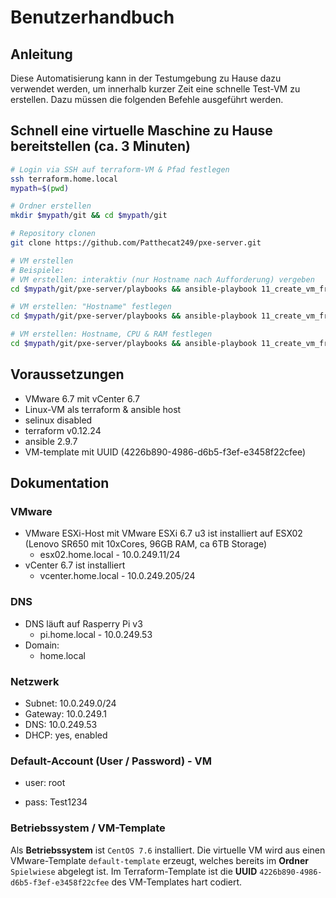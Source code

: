 # Benutzerhandbuch

## Anleitung

Diese Automatisierung kann in der Testumgebung zu Hause dazu verwendet werden, um innerhalb kurzer Zeit eine schnelle Test-VM zu erstellen. Dazu müssen die folgenden Befehle ausgeführt werden.

## Schnell eine virtuelle Maschine zu Hause bereitstellen (ca. 3 Minuten)

```bash
# Login via SSH auf terraform-VM & Pfad festlegen
ssh terraform.home.local
mypath=$(pwd)

# Ordner erstellen
mkdir $mypath/git && cd $mypath/git

# Repository clonen
git clone https://github.com/Patthecat249/pxe-server.git

# VM erstellen
# Beispiele:
# VM erstellen: interaktiv (nur Hostname nach Aufforderung) vergeben
cd $mypath/git/pxe-server/playbooks && ansible-playbook 11_create_vm_from_clone.yaml

# VM erstellen: "Hostname" festlegen
cd $mypath/git/pxe-server/playbooks && ansible-playbook 11_create_vm_from_clone.yaml -e "hostname=patrick01"

# VM erstellen: Hostname, CPU & RAM festlegen
cd $mypath/git/pxe-server/playbooks && ansible-playbook 11_create_vm_from_clone.yaml -e "hostname=patrick01 cpu=4 ram=8192"
```

## Voraussetzungen

- VMware 6.7 mit vCenter 6.7
- Linux-VM als terraform & ansible host
- selinux disabled
- terraform v0.12.24
- ansible 2.9.7
- VM-template mit UUID (4226b890-4986-d6b5-f3ef-e3458f22cfee)



## Dokumentation

### VMware

- VMware ESXi-Host mit VMware ESXi 6.7 u3 ist installiert auf ESX02 (Lenovo SR650 mit 10xCores, 96GB RAM, ca 6TB Storage)
  - esx02.home.local - 10.0.249.11/24
- vCenter 6.7 ist installiert 
  - vcenter.home.local - 10.0.249.205/24



### DNS

- DNS läuft auf Rasperry Pi v3
  - pi.home.local - 10.0.249.53
- Domain:
  - home.local

### Netzwerk

- Subnet: 10.0.249.0/24
- Gateway: 10.0.249.1
- DNS: 10.0.249.53
- DHCP: yes, enabled



### Default-Account (User / Password) - VM

- user: root

- pass: Test1234



### Betriebssystem / VM-Template

Als **Betriebssystem** ist `CentOS 7.6` installiert. Die virtuelle VM wird aus einen VMware-Template `default-template` erzeugt, welches bereits im **Ordner** `Spielwiese` abgelegt ist. Im Terraform-Template ist die **UUID** `4226b890-4986-d6b5-f3ef-e3458f22cfee` des VM-Templates hart codiert.  